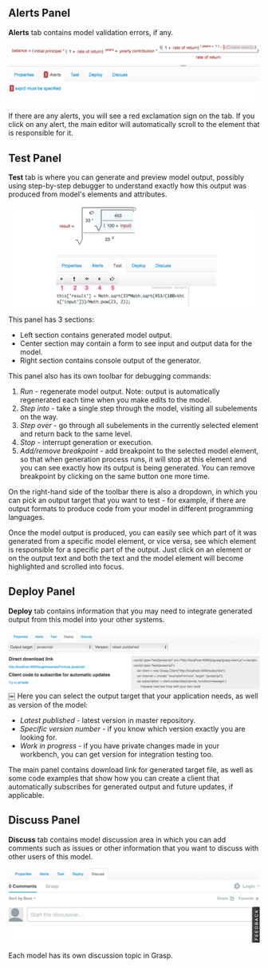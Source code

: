 
## Alerts Panel

**Alerts** tab contains model validation errors, if any.

![Alerts](../img/AlertsTab.png)

If there are any alerts, you will see a red exclamation sign on the tab.
If you click on any alert, the main editor will automatically scroll to the element that is responsible for it.

## Test Panel

**Test** tab is where you can generate and preview model output, possibly using step-by-step debugger to understand exactly how this output was produced from model's elements and attributes.

![Test](../img/TestTab.png)

This panel has 3 sections:

* Left section contains generated model output.
* Center section may contain a form to see input and output data for the model.
* Right section contains console output of the generator.

This panel also has its own toolbar for debugging commands:

1.	*Run* - regenerate model output. Note: output is automatically regenerated each time when you make edits to the model.
2.	*Step into* - take a single step through the model, visiting all subelements on the way.
3.	*Step over* - go through all subelements in the currently selected element and return back to the same level.
4.	*Stop* - interrupt generation or execution.
5.	*Add/remove breakpoint* - add breakpoint to the selected model element, so that when generation process runs, it will stop at this element and you can see exactly how its output is being generated. You can remove breakpoint by clicking on the same button one more time.

On the right-hand side of the toolbar there is also a dropdown, in which you can pick an output target that you want to test - for example, if there are output formats to produce code from your model in different programming languages.

Once the model output is produced, you can easily see which part of it was generated from a specific model element, or vice versa, see which element is responsible for a specific part of the output. Just click on an element or on the output text and both the text and the model element will become highlighted and scrolled into focus.

## Deploy Panel

**Deploy** tab contains information that you may need to integrate generated output from this model into your other systems.

![Deploy](../img/DeployTab.png)
￼
Here you can select the output target that your application needs, as well as version of the model:

* *Latest published* - latest version in master repository.
* *Specific version number* - if you know which version exactly you are looking for.
* *Work in progress* - if you have private changes made in your workbench, you can get version for integration testing too.

The main panel contains download link for generated target file, as well as some code examples that show how you can create a client that automatically subscribes for generated output and future updates, if applicable.

## Discuss Panel

**Discuss** tab contains model discussion area in which you can add comments such as issues or other information that you want to discuss with other users of this model.

![Discuss](../img/DiscussTab.png)

Each model has its own discussion topic in Grasp.


